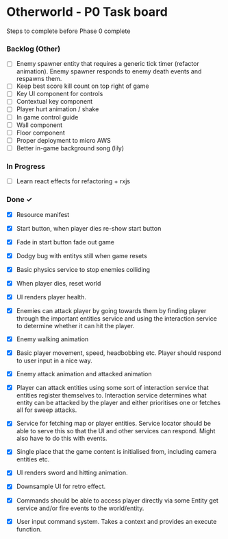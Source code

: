 # Otherworld - P0 Task board

Steps to complete before Phase 0 complete

### Backlog (Other)

- [ ] Enemy spawner entity that requires a generic tick timer (refactor animation). Enemy spawner responds to enemy death events and respawns them.  
- [ ] Keep best score kill count on top right of game  
- [ ] Key UI component for controls  
- [ ] Contextual key component  
- [ ] Player hurt animation / shake  
- [ ] In game control guide  
- [ ] Wall component  
- [ ] Floor component  
- [ ] Proper deployment to micro AWS  
- [ ] Better in-game background song (lily)  

### In Progress

- [ ] Learn react effects for refactoring + rxjs  

### Done ✓

- [x] Resource manifest  
- [x] Start button, when player dies re-show start button  
- [x] Fade in start button fade out game  
- [x] Dodgy bug with entitys still when game resets  
- [x] Basic physics service to stop enemies colliding  
- [x] When player dies, reset world  
- [x] UI renders player health.  
- [x] Enemies can attack player by going towards them by finding player through the important entities service and using the interaction service to determine whether it can hit the player.  
- [x] Enemy walking animation  
- [x] Basic player movement, speed, headbobbing etc. Player should respond to user input in a nice way.  
- [x] Enemy attack animation and attacked animation  
- [x] Player can attack entities using some sort of interaction service that entities register themselves to. Interaction service determines what entity can be attacked by the player and either prioritises one or fetches all for sweep attacks.  
- [x] Service for fetching map or player entities. Service locator should be able to serve this so that the UI and other services can respond. Might also have to do this with events.  
- [x] Single place that the game content is initialised from, including camera entities etc.  
- [x] UI renders sword and hitting animation.  
- [x] Downsample UI for retro effect.  
- [x] Commands should be able to access player directly via some Entity get service and/or fire events to the world/entity.  
- [x] User input command system. Takes a context and provides an execute function.  

